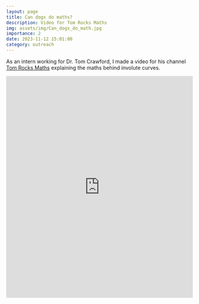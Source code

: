 ```yaml
---
layout: page
title: Can dogs do maths?
description: Video for Tom Rocks Maths
img: assets/img/Can_dogs_do_math.jpg
importance: 2
date: 2023-11-12 15:01:00
category: outreach
---
```


As an intern working for Dr. Tom Crawford, I made a video for his channel <a href="https://www.youtube.com/@TomRocksMaths">Tom Rocks Maths</a> explaining the maths behind involute curves.

<iframe width="100%" height="600px" src="https://www.youtube.com/embed/0ZXf_0qCHj0?si=hMyLF4Ax968OHgsd" title="Can dogs do maths?" frameborder="0" allow="accelerometer; autoplay; clipboard-write; encrypted-media; gyroscope; picture-in-picture" allowfullscreen></iframe>
